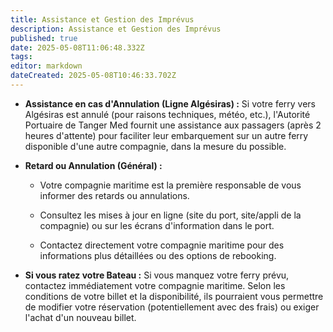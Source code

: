 ```yaml
---
title: Assistance et Gestion des Imprévus
description: Assistance et Gestion des Imprévus
published: true
date: 2025-05-08T11:06:48.332Z
tags: 
editor: markdown
dateCreated: 2025-05-08T10:46:33.702Z
---
```


*  **Assistance en cas d'Annulation \(Ligne Algésiras\) :** Si votre ferry vers Algésiras est annulé \(pour raisons techniques, météo, etc.\), l'Autorité Portuaire de Tanger Med fournit une assistance aux passagers \(après 2 heures d'attente\) pour faciliter leur embarquement sur un autre ferry disponible d'une autre compagnie, dans la mesure du possible.

  *  **Retard ou Annulation \(Général\) :**

        -  Votre compagnie maritime est la première responsable de vous informer des retards ou annulations.

        -  Consultez les mises à jour en ligne \(site du port, site/appli de la compagnie\) ou sur les écrans d'information dans le port.

        -  Contactez directement votre compagnie maritime pour des informations plus détaillées ou des options de rebooking.

  *  **Si vous ratez votre Bateau :** Si vous manquez votre ferry prévu, contactez immédiatement votre compagnie maritime. Selon les conditions de votre billet et la disponibilité, ils pourraient vous permettre de modifier votre réservation \(potentiellement avec des frais\) ou exiger l'achat d'un nouveau billet.